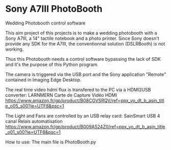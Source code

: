# Sony A7III PhotoBooth
Wedding Photobooth control software

This aim project of this projects is to make a wedding photobooth with a Sony A7III, a 14" tactile notebook and a photo printer.
Since Sony doesn't provide any SDK for the A7III, the conventionnal solution (DSLRBooth) is not working.

Thus this Photobooth needs a control software bypassing the lack of SDK and it's the purpose of this Python program.

The camera is triggered via the USB port and the Sony application "Remote" contained in Imaging Edge Desktop.

The real time video hdmi flux is transfered to the PC via a HDMI2USB converter:
LARNMERN Carte de Capture Vidéo HDMI
https://www.amazon.fr/gp/product/B08CGVSRQV/ref=ppx_yo_dt_b_asin_title_o05_s00?ie=UTF8&psc=1

The Light and Fans are controlled by an USB relay card:
SainSmart USB 4 canal Relais automatisation
https://www.amazon.fr/gp/product/B009A524Z0/ref=ppx_yo_dt_b_asin_title_o01_s00?ie=UTF8&psc=1



How to use:
The main file is PhotoBooth.py
